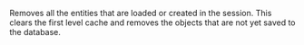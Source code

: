 Removes all the entities that are loaded or created in the session. This clears the first level cache and removes the objects that are not yet saved to the database.
